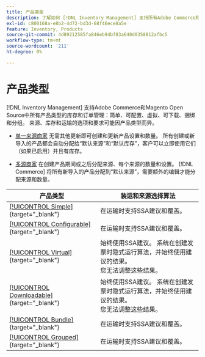```yaml
---
title: 产品类型
description: 了解如何 [!DNL Inventory Management] 支持所有Adobe Commerce和Magento Open Source产品类型的库存和订单管理。
exl-id: c800168a-e8b2-4d72-bd3d-68f46ece8a5e
feature: Inventory, Products
source-git-commit: 4d89212585fa846eb94bf83a640d0358812afbc5
workflow-type: tm+mt
source-wordcount: '211'
ht-degree: 0%

---
```


# 产品类型

[!DNL Inventory Management] 支持Adobe Commerce和Magento Open Source中所有产品类型的库存和订单管理：简单、可配置、虚拟、可下载、捆绑和分组。 来源、库存和运输的选项和要求可能因产品类型而异。

- [单一来源商家](merchant-sourcing.md#single-source-merchants) 无需其他更新即可创建和更新产品设置和数量。 所有创建或新导入的产品都会自动分配给“默认来源”和“默认库存”，客户可以立即使用它们（如果已启用）并且有库存。

- [多源商家](merchant-sourcing.md#multi-source-merchants) 在创建产品期间或之后分配来源、每个来源的数量和设置。 [!DNL Commerce] 将所有新导入的产品分配到“默认来源”，需要额外的编辑才能分配来源和数量。

| 产品类型 | 装运和来源选择算法 |
|--|--|
| [[!UICONTROL Simple]](../catalog/product-create-simple.md){target="_blank"} | 在运输时支持SSA建议和覆盖。 |
| [[!UICONTROL Configurable]](../catalog/product-create-configurable.md){target="_blank"} | 在运输时支持SSA建议和覆盖。 |
| [[!UICONTROL Virtual]](../catalog/product-create-virtual.md){target="_blank"} | 始终使用SSA建议。 系统在创建发票时隐式运行算法，并始终使用建议的结果。<br/>您无法调整这些结果。 |
| [[!UICONTROL Downloadable]](../catalog/product-create-downloadable.md){target="_blank"} | 始终使用SSA建议。 系统在创建发票时隐式运行算法，并始终使用建议的结果。 <br/>您无法调整这些结果。 |
| [[!UICONTROL Bundle]](../catalog/product-create-bundle.md){target="_blank"} | 在运输时支持SSA建议和覆盖。 |
| [[!UICONTROL Grouped]](../catalog/product-create-grouped.md){target="_blank"} | 在运输时支持SSA建议和覆盖。 |
